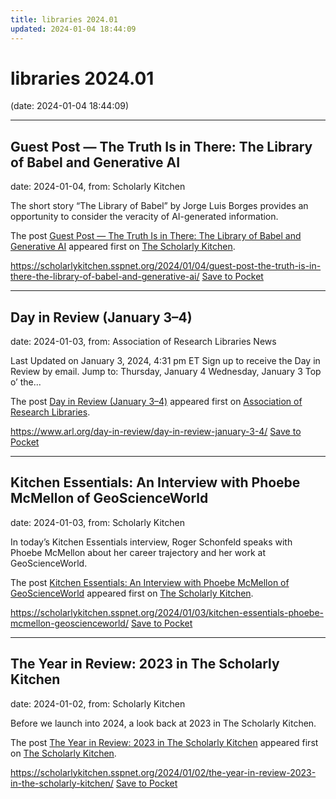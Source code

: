 ```yaml
---
title: libraries 2024.01
updated: 2024-01-04 18:44:09
---
```


# libraries 2024.01

(date: 2024-01-04 18:44:09)

---

## Guest Post — The Truth Is in There: The Library of Babel and Generative AI

date: 2024-01-04, from: Scholarly Kitchen

<p>The short story “The Library of Babel” by Jorge Luis Borges provides an opportunity to consider the veracity of AI-generated information.</p>
<p>The post <a href="https://scholarlykitchen.sspnet.org/2024/01/04/guest-post-the-truth-is-in-there-the-library-of-babel-and-generative-ai/">Guest Post &#8212; The Truth Is in There: The Library of Babel and Generative AI</a> appeared first on <a href="https://scholarlykitchen.sspnet.org">The Scholarly Kitchen</a>.</p>


<span class="feed-item-link">
<a href="https://scholarlykitchen.sspnet.org/2024/01/04/guest-post-the-truth-is-in-there-the-library-of-babel-and-generative-ai/">https://scholarlykitchen.sspnet.org/2024/01/04/guest-post-the-truth-is-in-there-the-library-of-babel-and-generative-ai/</a> <a href="https://getpocket.com/save" class="pocket-btn" data-lang="en" data-save-url="https://scholarlykitchen.sspnet.org/2024/01/04/guest-post-the-truth-is-in-there-the-library-of-babel-and-generative-ai/">Save to Pocket</a>
</span>

---

## Day in Review (January 3–4)

date: 2024-01-03, from: Association of Research Libraries News

<p>Last Updated on January 3, 2024, 4:31 pm ET Sign up to receive the Day in Review by email. Jump to: Thursday, January 4 Wednesday, January 3 Top o’ the...</p>
<p>The post <a href="https://www.arl.org/day-in-review/day-in-review-january-3-4/">Day in Review (January 3–4)</a> appeared first on <a href="https://www.arl.org">Association of Research Libraries</a>.</p>


<span class="feed-item-link">
<a href="https://www.arl.org/day-in-review/day-in-review-january-3-4/">https://www.arl.org/day-in-review/day-in-review-january-3-4/</a> <a href="https://getpocket.com/save" class="pocket-btn" data-lang="en" data-save-url="https://www.arl.org/day-in-review/day-in-review-january-3-4/">Save to Pocket</a>
</span>

---

## Kitchen Essentials: An Interview with Phoebe McMellon of GeoScienceWorld

date: 2024-01-03, from: Scholarly Kitchen

<p>In today’s Kitchen Essentials interview, Roger Schonfeld speaks with Phoebe McMellon about her career trajectory and her work at GeoScienceWorld. </p>
<p>The post <a href="https://scholarlykitchen.sspnet.org/2024/01/03/kitchen-essentials-phoebe-mcmellon-geoscienceworld/">Kitchen Essentials: An Interview with Phoebe McMellon of GeoScienceWorld</a> appeared first on <a href="https://scholarlykitchen.sspnet.org">The Scholarly Kitchen</a>.</p>


<span class="feed-item-link">
<a href="https://scholarlykitchen.sspnet.org/2024/01/03/kitchen-essentials-phoebe-mcmellon-geoscienceworld/">https://scholarlykitchen.sspnet.org/2024/01/03/kitchen-essentials-phoebe-mcmellon-geoscienceworld/</a> <a href="https://getpocket.com/save" class="pocket-btn" data-lang="en" data-save-url="https://scholarlykitchen.sspnet.org/2024/01/03/kitchen-essentials-phoebe-mcmellon-geoscienceworld/">Save to Pocket</a>
</span>

---

## The Year in Review: 2023 in The Scholarly Kitchen

date: 2024-01-02, from: Scholarly Kitchen

<p>Before we launch into 2024, a look back at 2023 in The Scholarly Kitchen.</p>
<p>The post <a href="https://scholarlykitchen.sspnet.org/2024/01/02/the-year-in-review-2023-in-the-scholarly-kitchen/">The Year in Review: 2023 in The Scholarly Kitchen</a> appeared first on <a href="https://scholarlykitchen.sspnet.org">The Scholarly Kitchen</a>.</p>


<span class="feed-item-link">
<a href="https://scholarlykitchen.sspnet.org/2024/01/02/the-year-in-review-2023-in-the-scholarly-kitchen/">https://scholarlykitchen.sspnet.org/2024/01/02/the-year-in-review-2023-in-the-scholarly-kitchen/</a> <a href="https://getpocket.com/save" class="pocket-btn" data-lang="en" data-save-url="https://scholarlykitchen.sspnet.org/2024/01/02/the-year-in-review-2023-in-the-scholarly-kitchen/">Save to Pocket</a>
</span>



<script type="text/javascript">!function(d,i){if(!d.getElementById(i)){var j=d.createElement("script");j.id=i;j.src="https://widgets.getpocket.com/v1/j/btn.js?v=1";var w=d.getElementById(i);d.body.appendChild(j);}}(document,"pocket-btn-js");</script>

